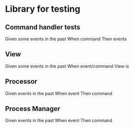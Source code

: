 # Library for testing

## Command handler tests
Given some events in the past
When command
Then events

## View
Given some events in the past
When event/command
View is

## Processor
Given events in the past
When event
Then command

## Process Manager
Given events in the past
When event
Then command